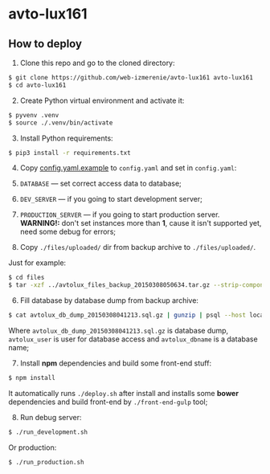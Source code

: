 avto-lux161
===========

How to deploy
-------------

1. Clone this repo and go to the cloned directory:

  ```bash
  $ git clone https://github.com/web-izmerenie/avto-lux161 avto-lux161
  $ cd avto-lux161
  ```

2. Create Python virtual environment and activate it:

  ```bash
  $ pyvenv .venv
  $ source ./.venv/bin/activate
  ```

3. Install Python requirements:

  ```bash
  $ pip3 install -r requirements.txt
  ```

4. Copy [config.yaml.example](./config.yaml.example) to `config.yaml` and set in `config.yaml`:

  1. `DATABASE` — set correct access data to database;
  2. `DEV_SERVER` — if you going to start development server;
  3. `PRODUCTION_SERVER` — if you going to start production server.<br>
    <b>WARNING!:</b> don't set instances more than <b>1</b>,
    cause it isn't supported yet, need some debug for errors;

5. Copy `./files/uploaded/` dir from backup archive to `./files/uploaded/`.

  Just for example:
  
  ```bash
  $ cd files
  $ tar -xzf ../avtolux_files_backup_20150308050634.tar.gz --strip-components=1 files/uploaded/
  ```

6. Fill database by database dump from backup archive:

  ```bash
  $ cat avtolux_db_dump_20150308041213.sql.gz | gunzip | psql --host localhost -U avtolux_user avtolux_dbname
  ```
  
  Where `avtolux_db_dump_20150308041213.sql.gz` is database dump,
  `avtolux_user` is user for database access
  and `avtolux_dbname` is a database name;

7. Install <b>npm</b> dependencies and build some front-end stuff:

  ```bash
  $ npm install
  ```

  It automatically runs `./deploy.sh` after install
  and installs some <b>bower</b> dependencies
  and build front-end by `./front-end-gulp` tool;

8. Run debug server:

  ```bash
  $ ./run_development.sh
  ```
  
  Or production:
  ```bash
  $ ./run_production.sh
  ```
